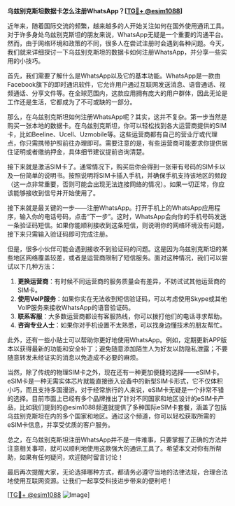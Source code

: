 **乌兹别克斯坦数据卡怎么注册WhatsApp？[[TG💪+ @esim1088](https://t.me/s/esim1088)]**

近年来，随着国际交流的频繁，越来越多的人开始关注如何在国外使用通讯工具。对于许多身处乌兹别克斯坦的朋友来说，WhatsApp无疑是一个重要的沟通平台。然而，由于网络环境和政策的不同，很多人在尝试注册时会遇到各种问题。今天，我们就来详细探讨一下乌兹别克斯坦的数据卡如何注册WhatsApp，并分享一些实用的小技巧。

首先，我们需要了解什么是WhatsApp以及它的基本功能。WhatsApp是一款由Facebook旗下的即时通讯软件，它允许用户通过互联网发送消息、语音通话、视频通话、分享文件等。在全球范围内，这款应用拥有庞大的用户群体，因此无论是工作还是生活，它都成为了不可或缺的一部分。

那么，在乌兹别克斯坦如何注册WhatsApp呢？其实，这并不复杂。第一步当然是购买一张本地的数据卡。在乌兹别克斯坦，你可以轻松找到各大运营商提供的SIM卡，比如Beeline、Ucell、Uzmobile等。这些运营商都有自己的营业厅或代理点，你只需携带护照前往办理即可。需要注意的是，有些运营商可能要求你提供居住证明或者缴纳押金，具体细节建议提前咨询清楚。

接下来就是激活SIM卡了。通常情况下，购买后你会得到一张带有号码的SIM卡以及一份简单的说明书。按照说明将SIM卡插入手机，并确保手机支持该地区的频段（这一点非常重要，否则可能会出现无法连接网络的情况）。如果一切正常，你应该能够接收到信号并开始使用了。

接下来就是最关键的一步——注册WhatsApp。打开手机上的WhatsApp应用程序，输入你的电话号码，点击“下一步”。这时，WhatsApp会向你的手机号码发送一条验证码短信。如果你能顺利接收到这条短信，则说明你的网络环境没有问题，接下来只需输入验证码即可完成注册。

但是，很多小伙伴可能会遇到接收不到验证码的问题。这是因为乌兹别克斯坦的某些地区网络覆盖较差，或者是运营商限制了短信服务。面对这种情况，我们可以尝试以下几种方法：

1. **更换运营商**：有时候不同运营商的服务质量会有差异，不妨试试其他运营商的SIM卡。
2. **使用VoIP服务**：如果你实在无法收到短信验证码，可以考虑使用Skype或其他VoIP服务来接收WhatsApp的语音验证码。
3. **联系客服**：大多数运营商都设有客服热线，你可以拨打他们的电话寻求帮助。
4. **咨询专业人士**：如果你对手机设置不太熟悉，可以找身边懂技术的朋友帮忙。

此外，还有一些小贴士可以帮助你更好地使用WhatsApp。例如，定期更新APP版本以获得最新的功能和安全补丁；避免随意添加陌生人为好友以防隐私泄露；不要随意转发未经证实的消息以免造成不必要的麻烦。

当然，除了传统的物理SIM卡之外，现在还有一种更加便捷的选择——eSIM卡。eSIM卡是一种无需实体芯片就能直接嵌入设备中的新型SIM卡形式，它不仅体积小巧，而且支持多国漫游。对于经常旅行的人来说，eSIM卡无疑是一个非常不错的选择。目前市面上已经有多个品牌推出了针对不同国家和地区设计的eSIM卡产品，比如我们提到的@esim1088频道就提供了多种国际eSIM卡套餐，涵盖了包括乌兹别克斯坦在内的多个国家和地区。通过这个频道，你可以轻松获取所需的eSIM卡信息，并享受优质的客户服务。

总之，在乌兹别克斯坦注册WhatsApp并不是一件难事，只要掌握了正确的方法并注意相关事项，就可以顺利地使用这款强大的通讯工具了。希望本文对你有所帮助，如果有任何疑问，欢迎随时留言讨论！

最后再次提醒大家，无论选择哪种方式，都请务必遵守当地的法律法规，合理合法地使用互联网资源。让我们一起享受科技进步带来的便利吧！

[[TG💪+ @esim1088](https://t.me/s/esim1088) ![Image](https://i.postimg.cc/4NQfJmqS/Snipaste-2025-05-13-00-14-12.png)]